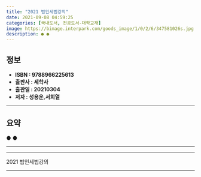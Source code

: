 ```yaml
---
title: "2021 법인세법강의"
date: 2021-09-08 04:59:25
categories: [국내도서, 전공도서-대학교재]
image: https://bimage.interpark.com/goods_image/1/0/2/6/347581026s.jpg
description: ● ●
---
```


## **정보**

- **ISBN : 9788966225613**
- **출판사 : 세학사**
- **출판일 : 20210304**
- **저자 : 성용운,서희열**

------



## **요약**

●  ●  

------



------


2021 법인세법강의 

------


